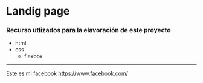 # Landig page


### Recurso utlizados para la elavoración de este proyecto ###

- html
- css
    - flexbox
___



Este es mi facebook <https://www.facebook.com/>

